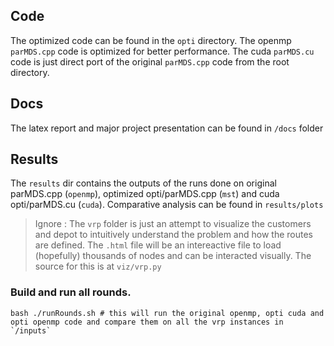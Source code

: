 
## Code 

The optimized code can be found in the `opti` directory. The openmp `parMDS.cpp` code is optimized for better performance. The cuda `parMDS.cu` code is just direct port of the original `parMDS.cpp` code from the root directory.

## Docs

The latex report and major project presentation can be found in `/docs` folder

## Results 

The `results` dir contains the outputs of the runs done on original parMDS.cpp (`openmp`), optimized opti/parMDS.cpp (`mst`) and cuda opti/parMDS.cu (`cuda`). Comparative analysis can be found in `results/plots`

> Ignore : The `vrp` folder is just an attempt to visualize the customers and depot to intuitively understand the problem and how the routes are defined. The `.html` file will be an intereactive file to load (hopefully) thousands of nodes and can be interacted visually. The source for this is at `viz/vrp.py`

### Build and run all rounds.

```shell
bash ./runRounds.sh # this will run the original openmp, opti cuda and opti openmp code and compare them on all the vrp instances in `/inputs`
```